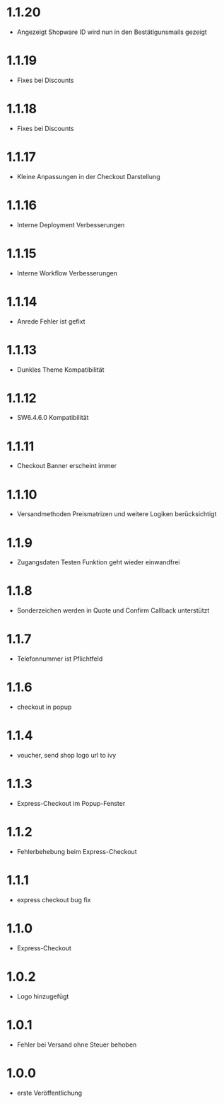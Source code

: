 # 1.1.20
- Angezeigt Shopware ID wird nun in den Bestätigunsmails gezeigt
# 1.1.19
- Fixes bei Discounts
# 1.1.18
- Fixes bei Discounts
# 1.1.17
- Kleine Anpassungen in der Checkout Darstellung
# 1.1.16
- Interne Deployment Verbesserungen
# 1.1.15
- Interne Workflow Verbesserungen
# 1.1.14
- Anrede Fehler ist gefixt
# 1.1.13
- Dunkles Theme Kompatibilität
# 1.1.12
- SW6.4.6.0 Kompatibilität
# 1.1.11
- Checkout Banner erscheint immer
# 1.1.10
- Versandmethoden Preismatrizen und weitere Logiken berücksichtigt
# 1.1.9
- Zugangsdaten Testen Funktion geht wieder einwandfrei
# 1.1.8
- Sonderzeichen werden in Quote und Confirm Callback unterstützt
# 1.1.7
- Telefonnummer ist Pflichtfeld
# 1.1.6
- checkout in popup
# 1.1.4
- voucher, send shop logo url to ivy
# 1.1.3
- Express-Checkout im Popup-Fenster
# 1.1.2
- Fehlerbehebung beim Express-Checkout
# 1.1.1
- express checkout bug fix
# 1.1.0
- Express-Checkout
# 1.0.2
- Logo hinzugefügt
# 1.0.1
- Fehler bei Versand ohne Steuer behoben
# 1.0.0
- erste Veröffentlichung
